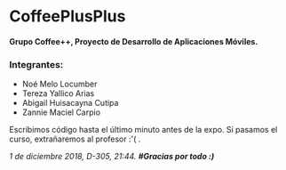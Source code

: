 # CoffeePlusPlus
<h4>Grupo Coffee++, Proyecto de Desarrollo de Aplicaciones Móviles.</h4>
<h3>Integrantes:</h3>
 <ul>
  <li>Noé Melo Locumber</li>
  <li>Tereza Yallico Arias</li>
  <li>Abigail Huisacayna Cutipa</li>
 <li>Zannie Maciel Carpio</li>
</ul> 
<p>Escribimos código hasta el último minuto antes de la expo. Si pasamos el curso, extrañaremos al profesor :'( .</p>

<i>1 de diciembre 2018, D-305, 21:44.</i>
<b><i>#Gracias por todo :)</i></b>
